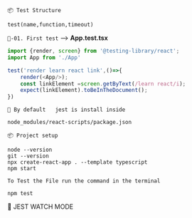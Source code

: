 `📦 Test Structure`

    test(name,function,timeout)
    
` 📁-01. First test ` --> **App.test.tsx**
```ts
import {render, screen} from '@testing-library/react';
import App from './App'

test('render learn react link',()=>{
    render(<App/>);
    const linkElement =screen.getByText(/learn react/i);
    expect(linkElement).toBeInTheDocument();
})

```

`🐘 By default   jest is install inside  `

    node_modules/react-scripts/package.json 

`📦 Project setup`

    node --version
    git --version
    npx create-react-app . --template typescript
    npm start
`To Test the File run the command in the terminal`

    npm test

🧿 JEST WATCH MODE



